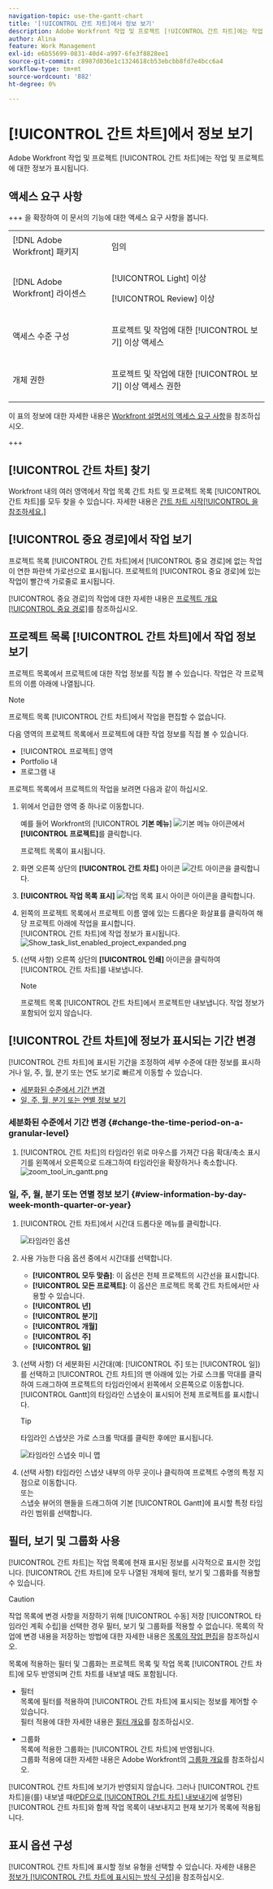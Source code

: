 ```yaml
---
navigation-topic: use-the-gantt-chart
title: '[!UICONTROL 간트 차트]에서 정보 보기'
description: Adobe Workfront 작업 및 프로젝트 [!UICONTROL 간트 차트]에는 작업 및 프로젝트에 대한 정보가 표시됩니다.
author: Alina
feature: Work Management
exl-id: e6b55699-0831-40d4-a997-6fe3f8828ee1
source-git-commit: c8987d036e1c1324618cb53ebcbb8fd7e4bcc6a4
workflow-type: tm+mt
source-wordcount: '882'
ht-degree: 0%

---
```


# [!UICONTROL 간트 차트]에서 정보 보기

<!--Audited: 08/2025-->

Adobe Workfront 작업 및 프로젝트 [!UICONTROL 간트 차트]에는 작업 및 프로젝트에 대한 정보가 표시됩니다.

## 액세스 요구 사항

+++ 을 확장하여 이 문서의 기능에 대한 액세스 요구 사항을 봅니다. 

<table style="table-layout:auto"> 
 <col> 
 <col> 
 <tbody> 
  <tr> 
   <td role="rowheader">[!DNL Adobe Workfront] 패키지</td> 
   <td> <p>임의</p> </td> 
  </tr> 
  <tr> 
   <td role="rowheader">[!DNL Adobe Workfront] 라이센스</td> 
   <td><p>[!UICONTROL Light] 이상</p>
    <p>[!UICONTROL Review] 이상</p> </td> 
  </tr> 
  <tr> 
   <td role="rowheader">액세스 수준 구성</td> 
   <td> <p>프로젝트 및 작업에 대한 [!UICONTROL 보기] 이상 액세스</p></td>
</tr> 
  <tr> 
   <td role="rowheader">개체 권한</td> 
   <td> <p>프로젝트 및 작업에 대한 [!UICONTROL 보기] 이상 액세스 권한</p></td> 
  </tr> 
 </tbody> 
</table>

이 표의 정보에 대한 자세한 내용은 [Workfront 설명서의 액세스 요구 사항](/help/quicksilver/administration-and-setup/add-users/access-levels-and-object-permissions/access-level-requirements-in-documentation.md)을 참조하십시오.

+++ 

<!--Old:
<table style="table-layout:auto"> 
 <col> 
 <col> 
 <tbody> 
  <tr> 
   <td role="rowheader">[!DNL Adobe Workfront] plan*</td> 
   <td> <p>Any </p> </td> 
  </tr> 
  <tr> 
   <td role="rowheader">[!DNL Adobe Workfront] licenses overview*</td> 
   <td> <p>[!UICONTROL Review] or higher</p> </td> 
  </tr> 
  <tr> 
   <td role="rowheader">Access level configurations*</td> 
   <td> <p>[!UICONTROL View] or higher access to Projects and Tasks</p> <p><b>NOTE</b>

If you still don't have access, ask your [!DNL Workfront] administrator if they set additional restrictions in your access level. For information on how a [!DNL Workfront] administrator can modify your access level, see <a href="../../../administration-and-setup/add-users/configure-and-grant-access/create-modify-access-levels.md" class="MCXref xref">Create or modify custom access levels</a>.</p> </td>
</tr> 
  <tr> 
   <td role="rowheader">Object permissions</td> 
   <td> <p>[!UICONTROL View] or higher access to the project</p> <p>For information on requesting additional access, see <a href="../../../workfront-basics/grant-and-request-access-to-objects/request-access.md" class="MCXref xref">Request access to objects </a>.</p> </td> 
  </tr> 
 </tbody> 
</table>-->

## [!UICONTROL 간트 차트] 찾기

Workfront 내의 여러 영역에서 작업 목록 간트 차트 및 프로젝트 목록 [!UICONTROL 간트 차트]를 모두 찾을 수 있습니다. 자세한 내용은 [간트 차트 시작[!UICONTROL 을 참조하세요.]](../../../manage-work/gantt-chart/use-the-gantt-chart/get-started-with-gantt.md)

## [!UICONTROL 중요 경로]에서 작업 보기

프로젝트 목록 [!UICONTROL 간트 차트]에서 [!UICONTROL 중요 경로]에 없는 작업이 연한 파란색 가로선으로 표시됩니다. 프로젝트의 [!UICONTROL 중요 경로]에 있는 작업이 빨간색 가로줄로 표시됩니다.

[!UICONTROL 중요 경로]의 작업에 대한 자세한 내용은 [프로젝트 개요 [!UICONTROL 중요 경로]](../../../manage-work/tasks/manage-tasks/critical-path.md)를 참조하십시오.

## 프로젝트 목록 [!UICONTROL 간트 차트]에서 작업 정보 보기

프로젝트 목록에서 프로젝트에 대한 작업 정보를 직접 볼 수 있습니다. 작업은 각 프로젝트의 이름 아래에 나열됩니다.

>[!NOTE]
>
>프로젝트 목록 [!UICONTROL 간트 차트]에서 작업을 편집할 수 없습니다.

다음 영역의 프로젝트 목록에서 프로젝트에 대한 작업 정보를 직접 볼 수 있습니다.

* [!UICONTROL 프로젝트] 영역
* Portfolio 내
* 프로그램 내

프로젝트 목록에서 프로젝트의 작업을 보려면 다음과 같이 하십시오.

1. 위에서 언급한 영역 중 하나로 이동합니다.

   예를 들어 Workfront의 [!UICONTROL **기본 메뉴**] ![기본 메뉴 아이콘](assets/lines-main-menu.png)에서 **[!UICONTROL 프로젝트]**&#x200B;를 클릭합니다.

   프로젝트 목록이 표시됩니다.

1. 화면 오른쪽 상단의 **[!UICONTROL 간트 차트]** 아이콘 ![간트 아이콘](assets/gantt-icon-nwe.png)을 클릭합니다.

1. **[!UICONTROL 작업 목록 표시]** ![작업 목록 표시 아이콘](assets/show-task-list-icon.png) 아이콘을 클릭합니다.

1. 왼쪽의 프로젝트 목록에서 프로젝트 이름 옆에 있는 드롭다운 화살표를 클릭하여 해당 프로젝트 아래에 작업을 표시합니다.\
   [!UICONTROL 간트 차트]에 작업 정보가 표시됩니다.\
   ![Show_task_list_enabled_project_expanded.png](assets/show-task-list-enabled-project-expanded-350x78.png)

1. (선택 사항) 오른쪽 상단의 **[!UICONTROL 인쇄]** 아이콘을 클릭하여 [!UICONTROL 간트 차트]를 내보냅니다.

   >[!NOTE]
   >
   >프로젝트 목록 [!UICONTROL 간트 차트]에서 프로젝트만 내보냅니다. 작업 정보가 포함되어 있지 않습니다.

## [!UICONTROL 간트 차트]에 정보가 표시되는 기간 변경

[!UICONTROL 간트 차트]에 표시된 기간을 조정하여 세부 수준에 대한 정보를 표시하거나 일, 주, 월, 분기 또는 연도 보기로 빠르게 이동할 수 있습니다.

* [세분화된 수준에서 기간 변경](#change-the-time-period-on-a-granular-level)
* [일, 주, 월, 분기 또는 연별 정보 보기](#view-information-by-day-week-month-quarter-or-year)

### 세분화된 수준에서 기간 변경 {#change-the-time-period-on-a-granular-level}

1. [!UICONTROL 간트 차트]의 타임라인 위로 마우스를 가져간 다음 확대/축소 표시기를 왼쪽에서 오른쪽으로 드래그하여 타임라인을 확장하거나 축소합니다.\
   ![zoom_tool_in_gantt.png](assets/zoom-tool-in-gantt-350x180.png)

### 일, 주, 월, 분기 또는 연별 정보 보기 {#view-information-by-day-week-month-quarter-or-year}

1. [!UICONTROL 간트 차트]에서 시간대 드롭다운 메뉴를 클릭합니다.

   ![타임라인 옵션](assets/timeline-options.png)

1. 사용 가능한 다음 옵션 중에서 시간대를 선택합니다.

   * **[!UICONTROL 모두 맞춤]**: 이 옵션은 전체 프로젝트의 시간선을 표시합니다.
   * **[!UICONTROL 모든 프로젝트]**: 이 옵션은 프로젝트 목록 간트 차트에서만 사용할 수 있습니다.
   * **[!UICONTROL 년]**
   * **[!UICONTROL 분기]**
   * **[!UICONTROL 개월]**
   * **[!UICONTROL 주]**
   * **[!UICONTROL 일]**

1. (선택 사항) 더 세분화된 시간대(예: [!UICONTROL 주] 또는 [!UICONTROL 일])를 선택하고 [!UICONTROL 간트 차트]의 맨 아래에 있는 가로 스크롤 막대를 클릭하여 드래그하여 프로젝트의 타임라인에서 왼쪽에서 오른쪽으로 이동합니다.\
   [!UICONTROL Gantt]의 타임라인 스냅숏이 표시되어 전체 프로젝트를 표시합니다.

   >[!TIP]
   >
   >타임라인 스냅샷은 가로 스크롤 막대를 클릭한 후에만 표시됩니다.

   ![타임라인 스냅숏 미니 맵](assets/stretchy-gantt-minimap-with-outline--1--350x140.png)

1. (선택 사항) 타임라인 스냅샷 내부의 아무 곳이나 클릭하여 프로젝트 수명의 특정 지점으로 이동합니다.\
   또는\
   스냅숏 뷰어의 핸들을 드래그하여 기본 [!UICONTROL Gantt]에 표시할 특정 타임라인 범위를 선택합니다.

## 필터, 보기 및 그룹화 사용

[!UICONTROL 간트 차트]는 작업 목록에 현재 표시된 정보를 시각적으로 표시한 것입니다. [!UICONTROL 간트 차트]에 모두 나열된 개체에 필터, 보기 및 그룹화를 적용할 수 있습니다.

>[!CAUTION]
>
>작업 목록에 변경 사항을 저장하기 위해 [!UICONTROL 수동] 저장 [!UICONTROL 타임라인 계획 수립]을 선택한 경우 필터, 보기 및 그룹화를 적용할 수 없습니다. 목록의 작업에 변경 내용을 저장하는 방법에 대한 자세한 내용은 [목록의 작업 편집](../../../manage-work/tasks/manage-tasks/edit-tasks-in-a-list.md)을 참조하십시오.

목록에 적용하는 필터 및 그룹화는 프로젝트 목록 및 작업 목록 [!UICONTROL 간트 차트]에 모두 반영되며 간트 차트를 내보낼 때도 포함됩니다.

* 필터\
   목록에 필터를 적용하여 [!UICONTROL 간트 차트]에 표시되는 정보를 제어할 수 있습니다.\
   필터 적용에 대한 자세한 내용은 [필터 개요](../../../reports-and-dashboards/reports/reporting-elements/filters-overview.md)를 참조하십시오.

* 그룹화\
   목록에 적용한 그룹화는 [!UICONTROL 간트 차트]에 반영됩니다.\
   그룹화 적용에 대한 자세한 내용은 Adobe Workfront의 [그룹화 개요](../../../reports-and-dashboards/reports/reporting-elements/groupings-overview.md)를 참조하십시오.

[!UICONTROL 간트 차트]에 보기가 반영되지 않습니다. 그러나 [!UICONTROL 간트 차트]을(를) 내보낼 때([PDF으로 [!UICONTROL 간트 차트] 내보내기](../../../manage-work/gantt-chart/use-the-gantt-chart/export-gantt-chart-to-pdf.md)에 설명된) [!UICONTROL 간트 차트]와 함께 작업 목록이 내보내지고 현재 보기가 목록에 적용됩니다.

## 표시 옵션 구성

[!UICONTROL 간트 차트]에 표시할 정보 유형을 선택할 수 있습니다. 자세한 내용은 [정보가 [!UICONTROL 간트 차트에 표시되는 방식 구성]](../../../manage-work/gantt-chart/use-the-gantt-chart/configure-info-on-gantt-chart.md)을 참조하십시오.
